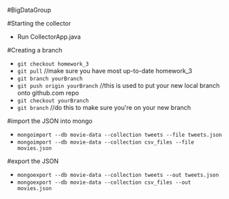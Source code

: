 #BigDataGroup

#Starting the collector
* Run CollectorApp.java

#Creating a branch
* `git checkout homework_3`
* `git pull` //make sure you have most up-to-date homework_3
* `git branch yourBranch`
* `git push origin yourBranch` //this is used to put your new local branch onto github.com repo
* `git checkout yourBranch`
* `git branch` //do this to make sure you're on your new branch

#import the JSON into mongo
* `mongoimport --db movie-data --collection tweets --file tweets.json`
* `mongoimport --db movie-data --collection csv_files --file movies.json`

#export the JSON
* `mongoexport --db movie-data --collection tweets --out tweets.json`
* `mongoexport --db movie-data --collection csv_files --out movies.json`

